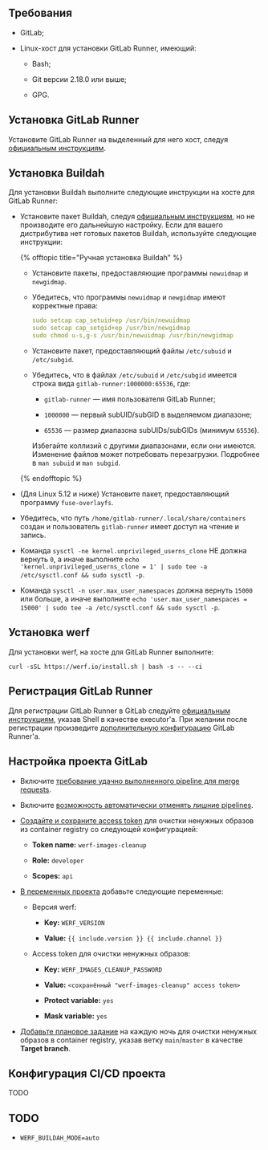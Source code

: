 ## Требования

- GitLab;

- Linux-хост для установки GitLab Runner, имеющий:
  
  - Bash;
  
  - Git версии 2.18.0 или выше;
  
  - GPG.

## Установка GitLab Runner

Установите GitLab Runner на выделенный для него хост, следуя [официальным инструкциям](https://docs.gitlab.com/runner/install/linux-repository.html).

## Установка Buildah

Для установки Buildah выполните следующие инструкции на хосте для GitLab Runner:

* Установите пакет Buildah, следуя [официальным инструкциям](https://github.com/containers/buildah/blob/main/install.md), но не производите его дальнейшую настройку. Если для вашего дистрибутива нет готовых пакетов Buildah, используйте следующие инструкции:
  
  {% offtopic title="Ручная установка Buildah" %}
  
  - Установите пакеты, предоставляющие программы `newuidmap` и `newgidmap`.
  
  - Убедитесь, что программы `newuidmap` и `newgidmap` имеют корректные права:
    
    ```yaml
    sudo setcap cap_setuid+ep /usr/bin/newuidmap
    sudo setcap cap_setgid+ep /usr/bin/newgidmap
    sudo chmod u-s,g-s /usr/bin/newuidmap /usr/bin/newgidmap
    ```
  
  - Установите пакет, предоставляющий файлы `/etc/subuid` и `/etc/subgid`.
  
  - Убедитесь, что в файлах `/etc/subuid` и `/etc/subgid` имеется строка вида `gitlab-runner:1000000:65536`, где:
    
    * `gitlab-runner` — имя пользователя GitLab Runner;
    
    * `1000000` — первый subUID/subGID в выделяемом диапазоне;
    
    * `65536` — размер диапазона subUIDs/subGIDs (минимум `65536`).
    
    Избегайте коллизий с другими диапазонами, если они имеются. Изменение файлов может потребовать перезагрузки. Подробнее в `man subuid` и `man subgid`.
  
  {% endofftopic %}

* (Для Linux 5.12 и ниже) Установите пакет, предоставляющий программу `fuse-overlayfs`.

* Убедитесь, что путь `/home/gitlab-runner/.local/share/containers` создан и пользователь `gitlab-runner` имеет доступ на чтение и запись.

* Команда `sysctl -ne kernel.unprivileged_userns_clone` НЕ должна вернуть `0`, а иначе выполните `echo 'kernel.unprivileged_userns_clone = 1' | sudo tee -a /etc/sysctl.conf && sudo sysctl -p`.

* Команда `sysctl -n user.max_user_namespaces` должна вернуть `15000` или больше, а иначе выполните `echo 'user.max_user_namespaces = 15000' | sudo tee -a /etc/sysctl.conf && sudo sysctl -p`.

## Установка werf

Для установки werf, на хосте для GitLab Runner выполните:

```
curl -sSL https://werf.io/install.sh | bash -s -- --ci
```

## Регистрация GitLab Runner

Для регистрации GitLab Runner в GitLab следуйте [официальным инструкциям](https://docs.gitlab.com/runner/register/index.html), указав Shell в качестве executor'а. При желании после регистрации произведите [дополнительную конфигурацию](https://docs.gitlab.com/runner/configuration/advanced-configuration.html) GitLab Runner'а.

## Настройка проекта GitLab

- Включите [требование удачно выполненного pipeline для merge requests](https://docs.gitlab.com/ee/user/project/merge_requests/merge_when_pipeline_succeeds.html#require-a-successful-pipeline-for-merge).

- Включите [возможность автоматически отменять лишние pipelines](https://docs.gitlab.com/ee/ci/pipelines/settings.html#auto-cancel-redundant-pipelines).

- [Создайте и сохраните access token](https://docs.gitlab.com/ee/user/project/settings/project_access_tokens.html#create-a-project-access-token) для очистки ненужных образов из container registry со следующей конфигурацией:
  
  - **Token name:** `werf-images-cleanup`
  
  - **Role:** `developer`
  
  - **Scopes:** `api`

- [В переменных проекта](https://docs.gitlab.com/ee/ci/variables/#for-a-project) добавьте следующие переменные:
  
  - Версия werf:
    
    - **Key:** `WERF_VERSION`
    
    - **Value:** `{{ include.version }} {{ include.channel }}`
  
  - Access token для очистки ненужных образов:
    
    - **Key:** `WERF_IMAGES_CLEANUP_PASSWORD`
    
    - **Value:** `<сохранённый "werf-images-cleanup" access token>`
    
    - **Protect variable:** `yes`
    
    - **Mask variable:** `yes`

- [Добавьте плановое задание](https://docs.gitlab.com/ee/ci/pipelines/schedules.html#add-a-pipeline-schedule) на каждую ночь для очистки ненужных образов в container registry, указав ветку `main`/`master` в качестве **Target branch**.

## Конфигурация CI/CD проекта

TODO

## TODO

* ```
  WERF_BUILDAH_MODE=auto
  ```
